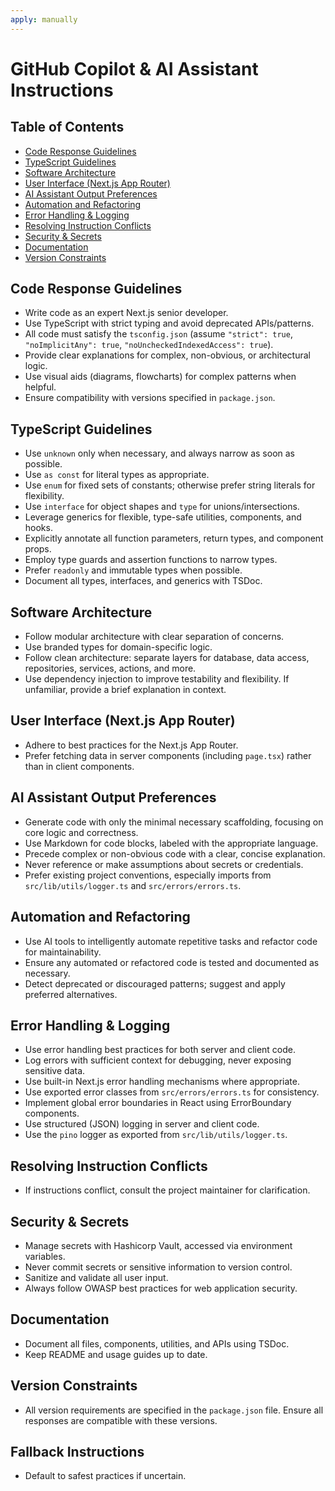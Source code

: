 ```yaml
---
apply: manually
---
```


# GitHub Copilot & AI Assistant Instructions

## Table of Contents

- [Code Response Guidelines](#code-response-guidelines)
- [TypeScript Guidelines](#typescript-guidelines)
- [Software Architecture](#software-architecture)
- [User Interface (Next.js App Router)](#user-interface-nextjs-app-router)
- [AI Assistant Output Preferences](#ai-assistant-output-preferences)
- [Automation and Refactoring](#automation-and-refactoring)
- [Error Handling & Logging](#error-handling--logging)
- [Resolving Instruction Conflicts](#resolving-instruction-conflicts)
- [Security & Secrets](#security--secrets)
- [Documentation](#documentation)
- [Version Constraints](#version-constraints)

## Code Response Guidelines

- Write code as an expert Next.js senior developer.
- Use TypeScript with strict typing and avoid deprecated APIs/patterns.
- All code must satisfy the `tsconfig.json` (assume `"strict": true`, `"noImplicitAny": true`, `"noUncheckedIndexedAccess": true`).
- Provide clear explanations for complex, non-obvious, or architectural logic.
- Use visual aids (diagrams, flowcharts) for complex patterns when helpful.
- Ensure compatibility with versions specified in `package.json`.

## TypeScript Guidelines

- Use `unknown` only when necessary, and always narrow as soon as possible.
- Use `as const` for literal types as appropriate.
- Use `enum` for fixed sets of constants; otherwise prefer string literals for flexibility.
- Use `interface` for object shapes and `type` for unions/intersections.
- Leverage generics for flexible, type-safe utilities, components, and hooks.
- Explicitly annotate all function parameters, return types, and component props.
- Employ type guards and assertion functions to narrow types.
- Prefer `readonly` and immutable types when possible.
- Document all types, interfaces, and generics with TSDoc.

## Software Architecture

- Follow modular architecture with clear separation of concerns.
- Use branded types for domain-specific logic.
- Follow clean architecture: separate layers for database, data access, repositories, services, actions, and more.
- Use dependency injection to improve testability and flexibility. If unfamiliar, provide a brief explanation in context.

## User Interface (Next.js App Router)

- Adhere to best practices for the Next.js App Router.
- Prefer fetching data in server components (including `page.tsx`) rather than in client components.

## AI Assistant Output Preferences

- Generate code with only the minimal necessary scaffolding, focusing on core logic and correctness.
- Use Markdown for code blocks, labeled with the appropriate language.
- Precede complex or non-obvious code with a clear, concise explanation.
- Never reference or make assumptions about secrets or credentials.
- Prefer existing project conventions, especially imports from `src/lib/utils/logger.ts` and `src/errors/errors.ts`.

## Automation and Refactoring

- Use AI tools to intelligently automate repetitive tasks and refactor code for maintainability.
- Ensure any automated or refactored code is tested and documented as necessary.
- Detect deprecated or discouraged patterns; suggest and apply preferred alternatives.

## Error Handling & Logging

- Use error handling best practices for both server and client code.
- Log errors with sufficient context for debugging, never exposing sensitive data.
- Use built-in Next.js error handling mechanisms where appropriate.
- Use exported error classes from `src/errors/errors.ts` for consistency.
- Implement global error boundaries in React using ErrorBoundary components.
- Use structured (JSON) logging in server and client code.
- Use the `pino` logger as exported from `src/lib/utils/logger.ts`.

## Resolving Instruction Conflicts

- If instructions conflict, consult the project maintainer for clarification.

## Security & Secrets

- Manage secrets with Hashicorp Vault, accessed via environment variables.
- Never commit secrets or sensitive information to version control.
- Sanitize and validate all user input.
- Always follow OWASP best practices for web application security.

## Documentation

- Document all files, components, utilities, and APIs using TSDoc.
- Keep README and usage guides up to date.

## Version Constraints

- All version requirements are specified in the `package.json` file. Ensure all responses are compatible with these versions.

## Fallback Instructions

- Default to safest practices if uncertain.
